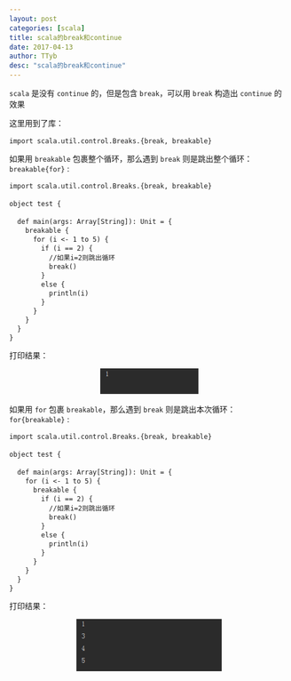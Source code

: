 ```yaml
---
layout: post
categories: [scala]
title: scala的break和continue
date: 2017-04-13
author: TTyb
desc: "scala的break和continue"
---
```


`scala` 是没有 `continue` 的，但是包含 `break`，可以用 `break` 构造出 `continue` 的效果

这里用到了库：

```
import scala.util.control.Breaks.{break, breakable}
```

如果用 `breakable` 包裹整个循环，那么遇到 `break` 则是跳出整个循环：`breakable{for}` :

```
import scala.util.control.Breaks.{break, breakable}

object test {

  def main(args: Array[String]): Unit = {
    breakable {
      for (i <- 1 to 5) {
        if (i == 2) {
          //如果i=2则跳出循环
          break()
        }
        else {
          println(i)
        }
      }
    }
  }
}
```
打印结果：

<p style="text-align:center"><img src="/static/postimage/scala/breakcontinue/996148-20170413142012126-563467794.png"/></p>

如果用 `for` 包裹 `breakable`，那么遇到 `break` 则是跳出本次循环：`for{breakable}` :

```
import scala.util.control.Breaks.{break, breakable}

object test {

  def main(args: Array[String]): Unit = {
    for (i <- 1 to 5) {
      breakable {
        if (i == 2) {
          //如果i=2则跳出循环
          break()
        }
        else {
          println(i)
        }
      }
    }
  }
}

```

打印结果：

<p style="text-align:center"><img src="/static/postimage/scala/breakcontinue/996148-20170413141946205-10920181.png"/></p>